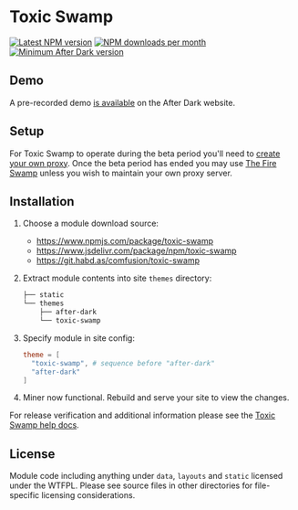 # Toxic Swamp

[![Latest NPM version](https://img.shields.io/npm/v/toxic-swamp.svg?style=flat-square)](https://www.npmjs.com/package/toxic-swamp)
[![NPM downloads per month](https://img.shields.io/npm/dm/toxic-swamp.svg?style=flat-square)](https://www.npmjs.com/package/toxic-swamp)
[![Minimum After Dark version](https://img.shields.io/badge/after%20dark->%3D%206.13.0-000000.svg?style=flat-square)](https://git.habd.as/comfusion/after-dark/)

## Demo

A pre-recorded demo [is available](https://after-dark.habd.as/module/toxic-swamp/#demo) on the After Dark website.

## Setup

For Toxic Swamp to operate during the beta period you'll need to [create your own proxy](https://after-dark.habd.as/module/toxic-swamp/#create-your-own-proxy). Once the beta period has ended you may use [The Fire Swamp](https://after-dark.habd.as/module/toxic-swamp/#the-fire-swamp) unless you wish to maintain your own proxy server.

## Installation

1. Choose a module download source:
    - https://www.npmjs.com/package/toxic-swamp
    - https://www.jsdelivr.com/package/npm/toxic-swamp
    - https://git.habd.as/comfusion/toxic-swamp

2. Extract module contents into site `themes` directory:

    ```sh
    ├── static
    └── themes
        ├── after-dark
        └── toxic-swamp
    ```

3. Specify module in site config:

    ```toml
    theme = [
      "toxic-swamp", # sequence before "after-dark"
      "after-dark"
    ]
    ```

4. Miner now functional. Rebuild and serve your site to view the changes.

For release verification and additional information please see the [Toxic Swamp help docs](https://after-dark.habd.as/module/toxic-swamp/).

## License

Module code including anything under `data`, `layouts` and `static` licensed under the WTFPL. Please see source files in other directories for file-specific licensing considerations.
